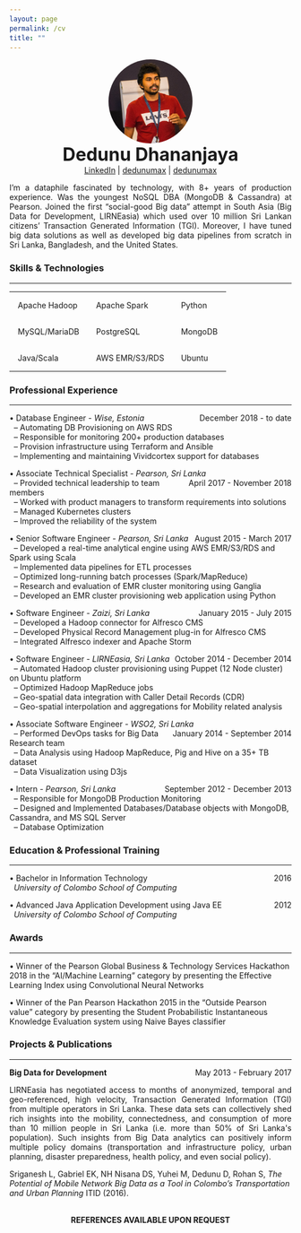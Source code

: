 ```yaml
---
layout: page
permalink: /cv
title: ""
---
```


<script src="https://kit.fontawesome.com/9a512b1d4a.js" crossorigin="anonymous"></script>

<style type="text/css">  
  td {
    padding: 15px;
  }
  
  img {
    display: block;
    margin-left: auto;
    margin-right: auto;
    width: 150px;
    height: 150px;
    border-radius: 50%;
  }
</style>

<img src="/assets/cv.jpg">

<center style="font-size:32px"><b>Dedunu Dhananjaya</b></center>

<center><i class="fab fa-linkedin-in"></i> <a href="https://www.linkedin.com/in/dedunu/">LinkedIn</a>  |  <i class="fab fa-stack-overflow"></i> <a href="https://askubuntu.com/users/125365/dedunumax">dedunumax</a>  |  <i class="fab fa-github-alt"></i> <a href="https://github.com/dedunumax">dedunumax</a></center>


<p style='text-align: justify;'>
  I’m a dataphile fascinated by technology, with 8+ years of production experience. Was the youngest NoSQL DBA (MongoDB & Cassandra) at Pearson. Joined the first “social-good Big data” attempt in South Asia (Big Data for Development, LIRNEasia) which used over 10 million Sri Lankan citizens’ Transaction Generated Information (TGI). Moreover, I have tuned big data solutions as well as developed big data pipelines from scratch in Sri Lanka, Bangladesh, and the United States.
</p>



### <i class="fas fa-tools"></i> Skills & Technologies
---


<table style="width:100%;">
  <tr>
    <td><i class="fas fa-feather-alt"></i> Apache Hadoop </td>
    <td><i class="fas fa-feather-alt"></i> Apache Spark</td>
    <td><i class="fab fa-python"></i> Python</td>
  </tr>
  <tr>
    <td><i class="fas fa-database"></i> MySQL/MariaDB</td>
    <td><i class="fas fa-database"></i> PostgreSQL</td>
    <td><i class="fas fa-database"></i> MongoDB</td>
  </tr>
  <tr>
    <td><i class="fab fa-java"></i> Java/Scala</td>
    <td><i class="fab fa-aws"></i> AWS EMR/S3/RDS</td>
    <td><i class="fab fa-linux"></i> Ubuntu</td>
  </tr>
</table>




### <i class="far fa-building"></i> Professional Experience
---

<p style="text-align:left;">• Database Engineer - <i>Wise, Estonia</i><span style="float:right;">December 2018 - to date</span><br/>
&nbsp;&nbsp;– Automating DB Provisioning on AWS RDS <br/>
&nbsp;&nbsp;– Responsible for monitoring 200+ production databases<br/>
&nbsp;&nbsp;– Provision infrastructure using Terraform and Ansible<br/>
&nbsp;&nbsp;– Implementing and maintaining Vividcortex support for databases<br/>
</p>

<p style="text-align:left;">• Associate Technical Specialist - <i>Pearson, Sri Lanka</i><span style="float:right;">April 2017 - November 2018</span><br/>
&nbsp;&nbsp;– Provided technical leadership to team members<br/>
&nbsp;&nbsp;– Worked with product managers to transform requirements into solutions<br/>
&nbsp;&nbsp;– Managed Kubernetes clusters<br/>
&nbsp;&nbsp;– Improved the reliability of the system<br/> 
</p>

<p style="text-align:left;">• Senior Software Engineer - <i>Pearson, Sri Lanka</i><span style="float:right;">August 2015 - March 2017</span><br/>
&nbsp;&nbsp;– Developed a real-time analytical engine using AWS EMR/S3/RDS and Spark using Scala<br/>
&nbsp;&nbsp;– Implemented data pipelines for ETL processes<br/>
&nbsp;&nbsp;– Optimized long-running batch processes (Spark/MapReduce)<br/>
&nbsp;&nbsp;– Research and evaluation of EMR cluster monitoring using Ganglia<br/>
&nbsp;&nbsp;– Developed an EMR cluster provisioning web application using Python<br/>
</p>

<p style="text-align:left;">• Software Engineer - <i>Zaizi, Sri Lanka</i><span style="float:right;">January 2015 - July 2015</span><br/>
&nbsp;&nbsp;– Developed a Hadoop connector for Alfresco CMS<br/>
&nbsp;&nbsp;– Developed Physical Record Management plug-in for Alfresco CMS<br/>
&nbsp;&nbsp;– Integrated Alfresco indexer and Apache Storm<br/>
</p>

<p style="text-align:left;">• Software Engineer - <i>LIRNEasia, Sri Lanka</i><span style="float:right;">October 2014 - December 2014</span><br/>
&nbsp;&nbsp;– Automated Hadoop cluster provisioning using Puppet (12 Node cluster) on Ubuntu platform<br/>
&nbsp;&nbsp;– Optimized Hadoop MapReduce jobs<br/>
&nbsp;&nbsp;– Geo-spatial data integration with Caller Detail Records (CDR)<br/>
&nbsp;&nbsp;– Geo-spatial interpolation and aggregations for Mobility related analysis<br/>
</p>

<p style="text-align:left;">• Associate Software Engineer - <i>WSO2, Sri Lanka</i><span style="float:right;">January 2014 - September 2014</span><br/>
&nbsp;&nbsp;– Performed DevOps tasks for Big Data Research team<br/>
&nbsp;&nbsp;– Data Analysis using Hadoop MapReduce, Pig and Hive on a 35+ TB dataset<br/>
&nbsp;&nbsp;– Data Visualization using D3js<br/>
</p>

<p style="text-align:left;">• Intern - <i>Pearson, Sri Lanka</i><span style="float:right;">September 2012 - December 2013</span><br/>
&nbsp;&nbsp;– Responsible for MongoDB Production Monitoring<br/>
&nbsp;&nbsp;– Designed and Implemented Databases/Database objects with MongoDB, Cassandra, and MS SQL Server<br/>
&nbsp;&nbsp;– Database Optimization<br/>
</p>




### <i class="fas fa-university"></i> Education & Professional Training
---

<p style="text-align:left;">• Bachelor in Information Technology<span style="float:right;">2016</span><br/>
&nbsp;&nbsp;<i>University of Colombo School of Computing</i><br/>
</p>

<p style="text-align:left;">• Advanced Java Application Development using Java EE<span style="float:right;">2012</span><br/>
&nbsp;&nbsp;<i>University of Colombo School of Computing</i><br/>
</p>





### <i class="fas fa-award"></i> Awards
---

• Winner of the Pearson Global Business & Technology Services Hackathon 2018 in the “AI/Machine Learning” category by presenting the Effective Learning Index using Convolutional Neural Networks

• Winner of the Pan Pearson Hackathon 2015 in the “Outside Pearson value” category by presenting the Student Probabilistic Instantaneous Knowledge Evaluation system using Naive Bayes classifier




### <i class="fas fa-scroll"></i> Projects & Publications
---

<p style="text-align:left;"><b>Big Data for Development</b><span style="float:right;">May 2013 - February 2017</span><br/></p>
<p style='text-align: justify;'>
LIRNEasia has negotiated access to months of anonymized, temporal and geo-referenced, high velocity, Transaction Generated Information (TGI) from multiple operators in Sri Lanka. These data sets can collectively shed rich insights into the mobility, connectedness, and consumption of more than 10 million people in Sri Lanka (i.e. more than 50% of Sri Lanka's population). Such insights from Big Data analytics can positively inform multiple policy domains (transportation and infrastructure policy, urban planning, disaster preparedness, health policy, and even social policy).
</p>

Sriganesh L, Gabriel EK, NH Nisana DS, Yuhei M, Dedunu D, Rohan S, *The Potential of Mobile Network Big Data as a Tool in Colombo’s Transportation and Urban Planning* ITID (2016).
<br/><br/>
<center><b>REFERENCES AVAILABLE UPON REQUEST</b></center>
